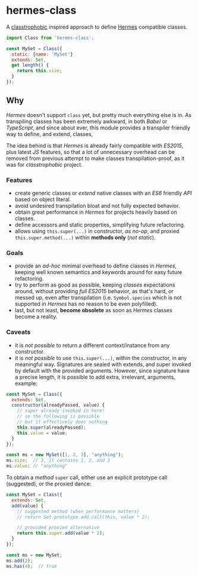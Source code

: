 # hermes-class

A [classtrophobic](https://github.com/WebReflection/classtrophobic#readme) inspired approach to define [Hermes](https://github.com/facebook/hermes#readme) compatible classes.

```js
import Class from 'hermes-class';

const MySet = Class({
  static: {name: 'MySet'}
  extends: Set,
  get length() {
    return this.size;
  }
});
```

## Why

*Hermes* doesn't support `class` yet, but pretty much everything else is in. As transpiling classes has been extremely awkward, in both *Babel* or *TypeScript*, and since about ever, this module provides a transpiler friendly way to define, and extend, classes, 

The idea behind is that *Hermes* is already fairly compatible with *ES2015*, plus latest *JS* features, so that a lot of unnecessary overhead can be removed from previous attempt to make classes transpilation-proof, as it was for *classtrophobic* project.

### Features

  * create generic classes or *extend* native classes with an *ES6* friendly *API* based on object literal.
  * avoid undesired transpilation bloat and not fully expected behavior.
  * obtain great performance in *Hermes* for projects heavily based on classes.
  * define accessors and static properties, simplifying future refactoring.
  * allows using `this.super(...)` in constructor, *as no-op*, and proxied `this.super.method(...)` within **methods only** (*not static*).

### Goals

  * provide an *ad-hoc* minimal overhead to define classes in *Hermes*, keeping well known semantics and keywords around for easy future refactoring.
  * try to perform as good as possible, keeping *classes* expectations around, without providing *full ES2015* behavior, as that's hard, or messed up, even after transpilation (i.e. `Symbol.species` which is not supported in *Hermes* has no reason to be even polyfilled).
  * last, but not least, **become obsolete** as soon as *Hermes* classes become a reality.

### Caveats

  * it is *not possible* to return a different context/instance from any constructor.
  * it is *not possible* to use `this.super(...)`, within the constructor, in any meaningful way. Signatures are sealed with extends, and super invoked by default with the provided arguments. However, since signature have a precise length, it is possible to add extra, irrelevant, arguments, example:

```js
const MySet = Class({
  extends: Set,
  constructor(alreadyPassed, value) {
    // super already invoked in here!
    // so the following is possible
    // but it effectively does nothing
    this.super(alreadyPassed);
    this.value = value;
  }
});

const ms = new MySet([1, 2, 3], "anything");
ms.size;  // 3, it contains 1, 2, and 3
ms.value; // "anything"
```

To obtain a *method* `super` call, either use an explicit prototype call (suggested), or the proxied dance:

```js
const MySet = Class({
  extends: Set,
  add(value) {
    // suggested method (when performance matters)
    // return Set.prototype.add.call(this, value * 2);

    // provided proxied alternative
    return this.super.add(value * 2);
  }
});

const ms = new MySet;
ms.add(2);
ms.has(4);  // true
```
